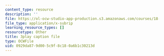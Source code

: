 ```yaml
---
content_type: resource
description: ''
file: https://ol-ocw-studio-app-production.s3.amazonaws.com/courses/18-01sc-single-variable-calculus-fall-2010/0929da879d005c9f8c180a6b1c30213d_jBkXbAgMj6s.vtt
file_type: application/x-subrip
learning_resource_types: []
resourcetype: Other
title: 3play caption file
type: OCWFile
uid: 0929da87-9d00-5c9f-8c18-0a6b1c30213d
---
```

